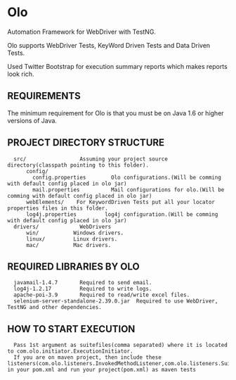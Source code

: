Olo
====

Automation Framework for WebDriver with TestNG.

Olo supports WebDriver Tests, KeyWord Driven Tests and Data Driven Tests.

Used Twitter Bootstrap for execution summary reports which makes reports look rich.


REQUIREMENTS
------------

The minimum requirement for Olo is that you must be on Java 1.6 or higher versions of Java.


PROJECT DIRECTORY STRUCTURE
-------------------
      
      src/                 Assuming your project source directory(classpath pointing to this folder).
          config/
            config.properties        Olo configurations.(Will be comming with default config placed in olo jar)
            mail.properties          Mail configurations for olo.(Will be comming with default config placed in olo jar)
          webElements/    For KeywordDriven Tests put all your locator properties files in this folder.
          log4j.properties         log4j configuration.(Will be comming with default config placed in olo jar)
      drivers/             WebDrivers
          win/           Windows drivers.
          linux/         Linux drivers.
          mac/           Mac drivers.


REQUIRED LIBRARIES BY OLO
-------------------
      javamail-1.4.7       Required to send email.
      log4j-1.2.17         Required to write logs.
      apache-poi-3.9       Required to read/write excel files.
      selenium-server-standalone-2.39.0.jar  Required to use WebDriver, TestNG and other dependencies.
      

HOW TO START EXECUTION
--------------------
      Pass 1st argument as suitefiles(comma separated) where it is located to com.olo.initiator.ExecutionInitiator.
      If you are on maven project, then include these listeners(com.olo.listeners.InvokedMethodListener,com.olo.listeners.SuiteListener,com.olo.listeners.Reporter) in your pom.xml and run your project(pom.xml) as maven tests
